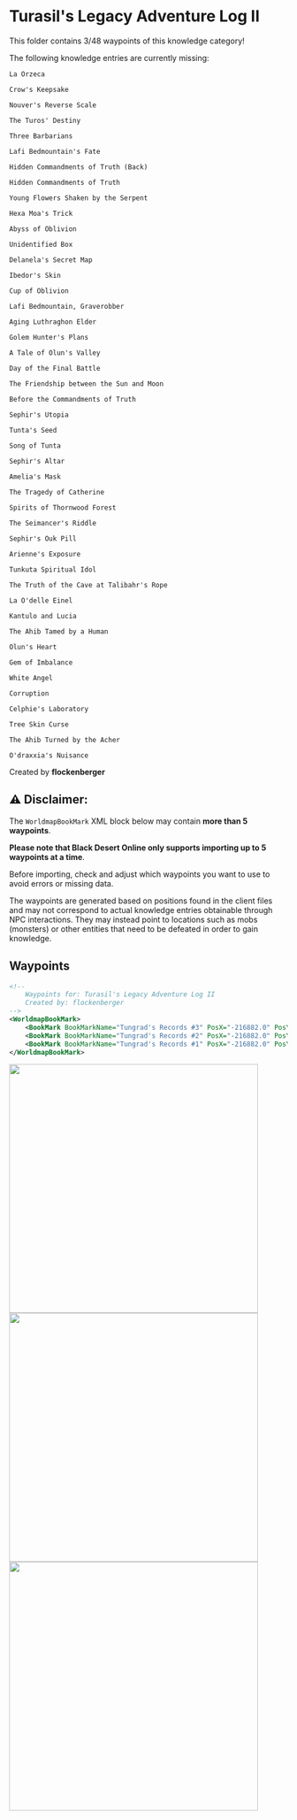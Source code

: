 # Turasil's Legacy Adventure Log II

This folder contains 3/48 waypoints of this knowledge category!

The following knowledge entries are currently missing: 

```
La Orzeca
```

```
Crow's Keepsake
```

```
Nouver's Reverse Scale
```

```
The Turos' Destiny
```

```
Three Barbarians
```

```
Lafi Bedmountain's Fate
```

```
Hidden Commandments of Truth (Back)
```

```
Hidden Commandments of Truth 
```

```
Young Flowers Shaken by the Serpent
```

```
Hexa Moa's Trick
```

```
Abyss of Oblivion
```

```
Unidentified Box
```

```
Delanela's Secret Map
```

```
Ibedor's Skin
```

```
Cup of Oblivion
```

```
Lafi Bedmountain, Graverobber
```

```
Aging Luthraghon Elder
```

```
Golem Hunter's Plans
```

```
A Tale of Olun's Valley
```

```
Day of the Final Battle
```

```
The Friendship between the Sun and Moon
```

```
Before the Commandments of Truth
```

```
Sephir's Utopia
```

```
Tunta's Seed
```

```
Song of Tunta
```

```
Sephir's Altar
```

```
Amelia's Mask
```

```
The Tragedy of Catherine
```

```
Spirits of Thornwood Forest
```

```
The Seimancer's Riddle
```

```
Sephir's Ouk Pill
```

```
Arienne's Exposure
```

```
Tunkuta Spiritual Idol
```

```
The Truth of the Cave at Talibahr's Rope
```

```
La O'delle Einel
```

```
Kantulo and Lucia
```

```
The Ahib Tamed by a Human
```

```
Olun's Heart
```

```
Gem of Imbalance
```

```
White Angel
```

```
Corruption
```

```
Celphie's Laboratory
```

```
Tree Skin Curse
```

```
The Ahib Turned by the Acher
```

```
O'draxxia's Nuisance
```


Created by **flockenberger**

## ⚠️ Disclaimer:
The `WorldmapBookMark` XML block below may contain **more than 5 waypoints**.

**Please note that Black Desert Online only supports importing up to 5 waypoints at a time**.

Before importing, check and adjust which waypoints you want to use to avoid errors or missing data.

The waypoints are generated based on positions found in the client files and may not correspond to actual knowledge entries obtainable through NPC interactions.
They may instead point to locations such as mobs (monsters) or other entities that need to be defeated in order to gain knowledge.

## Waypoints
```xml
<!--
    Waypoints for: Turasil's Legacy Adventure Log II
    Created by: flockenberger
-->
<WorldmapBookMark>
    <BookMark BookMarkName="Tungrad's Records #3" PosX="-216882.0" PosY="24387.0" PosZ="-525386.0" />
    <BookMark BookMarkName="Tungrad's Records #2" PosX="-216882.0" PosY="24387.0" PosZ="-525386.0" />
    <BookMark BookMarkName="Tungrad's Records #1" PosX="-216882.0" PosY="24387.0" PosZ="-525386.0" />
</WorldmapBookMark>
```

<img src="./Turasil's Legacy Adventure Log II_Tungrad's Records #3_Preview.webp" width="450"/> <img src="./Turasil's Legacy Adventure Log II_Tungrad's Records #2_Preview.webp" width="450"/> <img src="./Turasil's Legacy Adventure Log II_Tungrad's Records #1_Preview.webp" width="450"/> 